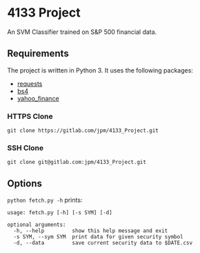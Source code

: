 # 4133 Project
An SVM Classifier trained on S&P 500 financial data.

## Requirements
The project is written in Python 3.  It uses the following packages:

- [requests](http://docs.python-requests.org/en/master/)
- [bs4](https://www.crummy.com/software/BeautifulSoup/)
- [yahoo_finance](https://pypi.python.org/pypi/yahoo-finance)

### HTTPS Clone
```
git clone https://gitlab.com/jpm/4133_Project.git
```
### SSH Clone
```
git clone git@gitlab.com:jpm/4133_Project.git
```

## Options
`python fetch.py -h` prints:
```
usage: fetch.py [-h] [-s SYM] [-d]

optional arguments:
  -h, --help         show this help message and exit
  -s SYM, --sym SYM  print data for given security symbol
  -d, --data         save current security data to $DATE.csv

```

